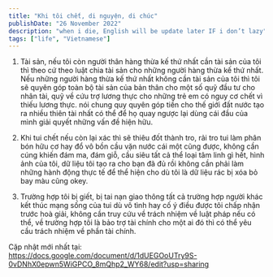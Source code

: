 ```yaml
---
title: "Khi tôi chết, di nguyện, di chúc"
publishDate: "26 November 2022"
description: "when i die, English will be update later IF i don’t lazy"
tags: ["life", "Vietnamese"]
---
```


1. Tài sản, nếu tôi còn người thân hàng thừa kế thứ nhất cần tài sản của tôi thì theo cứ theo luật chia tài sản cho những người hàng thừa kế thứ nhất. Nếu những người hàng thừa kế thứ nhất không cần tài sản của tôi thì tôi sẽ quyên góp toàn bộ tài sản của bản thân cho một số quỹ đầu tư cho nhân tài, quỹ về cứu trợ lương thực cho những trẻ em có nguy cơ chết vì thiếu lương thực. nói chung quy quyên góp tiền cho thế giới đất nước tạo ra nhiều thiên tài nhất có thể để họ quay ngược lại dùng cái đầu của mình giải quyết những vấn đề hiện hữu.

2. Khi tui chết nếu còn lại xác thì sẽ thiêu đốt thành tro, rải tro tui làm phân bón hữu cơ hay đổ vô bồn cầu vặn nước cái một cũng được, không cần cúng khiến đám ma, đám giỗ, cầu siêu tất cả thể loại tâm linh gì hết, hình ảnh của tôi, dữ liệu tôi tạo ra cho bạn đã đủ rồi không cần phải làm những hành động thực tế để thể hiện cho dù tôi là dữ liệu rác bị xóa bỏ bay màu cũng okey.

3. Trường hợp tôi bị giết, bị tai nạn giao thông tất cả trường hợp người khác kết thúc mạng sống của tui dù vô tình hay cố ý điều được tôi chấp nhận trước hoà giải, không cần truy cứu về trách nhiệm về luật pháp nếu có thể, về trường hợp tôi là bảo trợ tài chính cho một ai đó thì có thể yêu cầu trách nhiệm về phần tài chính.

Cặp nhật mới nhất tại: https://docs.google.com/document/d/1dUEGOoUTry9S-0vDNhX0epwn5WiGPCO_8mQhp2_WY68/edit?usp=sharing
